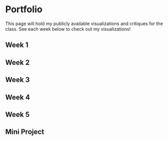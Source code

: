 # Portfolio

This page will hold my publicly available visualizations and critiques for the class.
See each week below to check out my visualizations!

## Week 1

## Week 2

## Week 3

## Week 4

## Week 5

## Mini Project
